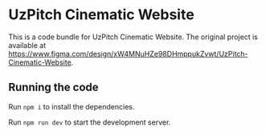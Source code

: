 
  # UzPitch Cinematic Website

  This is a code bundle for UzPitch Cinematic Website. The original project is available at https://www.figma.com/design/xW4MNuHZe98DHmppukZvwt/UzPitch-Cinematic-Website.

  ## Running the code

  Run `npm i` to install the dependencies.

  Run `npm run dev` to start the development server.
  